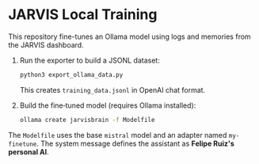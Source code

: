 # JARVIS Local Training

This repository fine-tunes an Ollama model using logs and memories from the JARVIS dashboard.

1. Run the exporter to build a JSONL dataset:
   ```bash
   python3 export_ollama_data.py
   ```
   This creates `training_data.jsonl` in OpenAI chat format.

2. Build the fine‑tuned model (requires Ollama installed):
   ```bash
   ollama create jarvisbrain -f Modelfile
   ```

The `Modelfile` uses the base `mistral` model and an adapter named `my-finetune`. The system message defines the assistant as **Felipe Ruiz's personal AI**.

